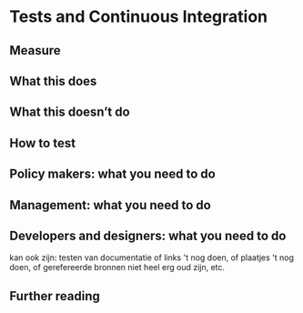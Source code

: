 # Tests and Continuous Integration

## Measure

## What this does

## What this doesn’t do

## How to test

## Policy makers: what you need to do

## Management: what you need to do

## Developers and designers: what you need to do

kan ook zijn: testen van documentatie of links 't nog doen, of plaatjes 't nog doen, of gerefereerde bronnen niet heel erg oud zijn, etc.

## Further reading
